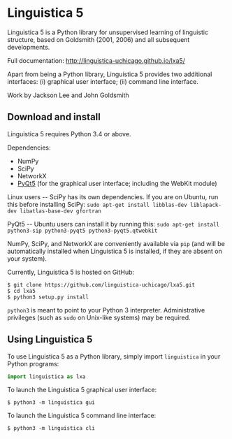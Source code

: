 Linguistica 5
=============

Linguistica 5 is a Python library for unsupervised learning
of linguistic structure, based on Goldsmith (2001, 2006) and all subsequent
developments.

Full documentation: http://linguistica-uchicago.github.io/lxa5/

Apart from being a Python library, Linguistica 5 provides two additional
interfaces: (i) graphical user interface; (ii) command line interface.

Work by Jackson Lee and John Goldsmith


Download and install
--------------------

Linguistica 5 requires Python 3.4 or above.

Dependencies:

* NumPy
* SciPy
* NetworkX
* [PyQt5](https://www.riverbankcomputing.com/software/pyqt/download5)
  (for the graphical user interface; including the WebKit module)

Linux users -- SciPy has its own dependencies. If you are on Ubuntu,
run this before installing SciPy:
`sudo apt-get install libblas-dev liblapack-dev libatlas-base-dev gfortran`

PyQt5 -- Ubuntu users can install it by running this:
`sudo apt-get install python3-sip python3-pyqt5 python3-pyqt5.qtwebkit`

NumPy, SciPy, and NetworkX are conveniently available via `pip`
(and will be automatically installed when Linguistica 5 is installed,
if they are absent on your system).

Currently, Linguistica 5 is hosted on GitHub:

```
$ git clone https://github.com/linguistica-uchicago/lxa5.git
$ cd lxa5
$ python3 setup.py install
```

`python3` is meant to point to your Python 3 interpreter.
Administrative privileges (such as `sudo` on Unix-like systems) may be required.


Using Linguistica 5
-------------------

To use Linguistica 5 as a Python library, simply import `linguistica`
in your Python programs:

```python
import linguistica as lxa
```

To launch the Linguistica 5 graphical user interface:

```
$ python3 -m linguistica gui
```

To launch the Linguistica 5 command line interface:

```
$ python3 -m linguistica cli
```
